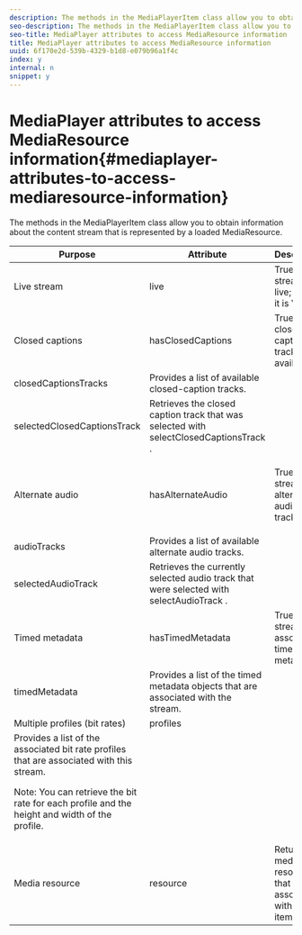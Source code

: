```yaml
---
description: The methods in the MediaPlayerItem class allow you to obtain information about the content stream that is represented by a loaded MediaResource.
seo-description: The methods in the MediaPlayerItem class allow you to obtain information about the content stream that is represented by a loaded MediaResource.
seo-title: MediaPlayer attributes to access MediaResource information
title: MediaPlayer attributes to access MediaResource information
uuid: 6f170e2d-539b-4329-b1d8-e079b96a1f4c
index: y
internal: n
snippet: y
---
```


# MediaPlayer attributes to access MediaResource information{#mediaplayer-attributes-to-access-mediaresource-information}

The methods in the MediaPlayerItem class allow you to obtain information about the content stream that is represented by a loaded MediaResource.

<table frame="all" colsep="1" rowsep="1" id="table_46225307CA5B4BB1869576E0B9141E38"> 
 <thead> 
  <tr rowsep="1"> 
   <th colname="1" class="entry"> Purpose </th> 
   <th colname="2" class="entry"> Attribute </th> 
   <th colname="3" class="entry"> Description </th> 
  </tr> 
 </thead>
 <tbody> 
  <tr rowsep="1"> 
   <td colname="1"> Live stream </td> 
   <td colname="2"> <span class="codeph"> live </span> </td> 
   <td colname="3"> True if the stream is live; false if it is VOD. </td> 
  </tr> 
  <tr rowsep="1"> 
   <td colname="1" morerows="2"> Closed captions </td> 
   <td colname="2"> <span class="codeph"> hasClosedCaptions </span> </td> 
   <td colname="3"> True if closed-caption tracks are available. </td> 
  </tr> 
  <tr rowsep="1"> 
   <td colname="2"> <span class="codeph"> closedCaptionsTracks </span> </td> 
   <td colname="3"> Provides a list of available closed-caption tracks. </td> 
  </tr> 
  <tr rowsep="1"> 
   <td colname="2"> <span class="codeph"> selectedClosedCaptionsTrack </span> </td> 
   <td colname="3"> Retrieves the closed caption track that was selected with <span class="codeph"> selectClosedCaptionsTrack </span>. </td> 
  </tr> 
  <tr rowsep="1"> 
   <td colname="1" morerows="2"> Alternate audio </td> 
   <td colname="2"> <span class="codeph"> hasAlternateAudio </span> </td> 
   <td colname="3"> <p>True if the stream has alternate audio tracks. </p> </td> 
  </tr> 
  <tr rowsep="1"> 
   <td colname="2"> <span class="codeph"> audioTracks </span> </td> 
   <td colname="3"> Provides a list of available alternate audio tracks. </td> 
  </tr> 
  <tr rowsep="1"> 
   <td colname="2"> <span class="codeph"> selectedAudioTrack </span> </td> 
   <td colname="3"> 
    <ph>
      Retrieves the currently selected audio track that were selected with 
     <span class="codeph"> selectAudioTrack </span>. 
    </ph> </td> 
  </tr> 
  <tr rowsep="1"> 
   <td colname="1" morerows="1"> Timed metadata </td> 
   <td colname="2"> <span class="codeph"> hasTimedMetadata </span> </td> 
   <td colname="3"> True if the stream has associated timed metadata. </td> 
  </tr> 
  <tr rowsep="1"> 
   <td colname="2"> <span class="codeph"> timedMetadata </span> </td> 
   <td colname="3"> Provides a list of the timed metadata objects that are associated with the stream. </td> 
  </tr> 
  <tr rowsep="1"> 
   <td colname="1" morerows="1"> Multiple profiles (bit rates) </td> 
   <td colname="2" morerows="1"> <span class="codeph"> profiles </span> </td> 
   <td colname="3"> </td> 
  </tr> 
  <tr rowsep="1"> 
   <td colname="3"> Provides a list of the associated bit rate profiles that are associated with this stream. <p>Note:  You can retrieve the bit rate for each profile and the height and width of the profile. </p> </td> 
  </tr> 
  <tr rowsep="1"> 
   <td colname="1"> Media resource </td> 
   <td colname="2"> <span class="codeph"> resource </span> </td> 
   <td colname="3"> Returns the media resource that is associated with this item. </td> 
  </tr> 
 </tbody> 
</table>

